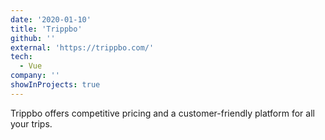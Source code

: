 ```yaml
---
date: '2020-01-10'
title: 'Trippbo'
github: ''
external: 'https://trippbo.com/'
tech:
  - Vue
company: ''
showInProjects: true
---
```


Trippbo offers competitive pricing and a customer-friendly platform for all your trips.